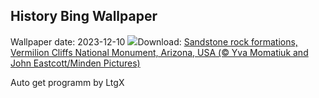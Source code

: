 ## History Bing Wallpaper
Wallpaper date: 2023-12-10
![](https://www.bing.com/th?id=OHR.VermilionCliffs_EN-GB4291797221_UHD.jpg&w=1000)Download: [Sandstone rock formations, Vermilion Cliffs National Monument, Arizona, USA (© Yva Momatiuk and John Eastcott/Minden Pictures)](https://www.bing.com/th?id=OHR.VermilionCliffs_EN-GB4291797221_UHD.jpg)

Auto get programm by LtgX
